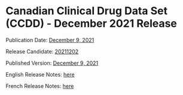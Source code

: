 # Canadian Clinical Drug Data Set (CCDD) - December 2021 Release

Publication Date: [December 9, 2021](https://tgateway.infoway-inforoute.ca/ccdd.html?id=2.16.840.1.113883.2.20.6.1&versionid=20211209)

Release Candidate: [20211202](https://github.com/hres/formulary/tree/folder_reorg/releases/20211202)

Published Version: [December 9, 2021](https://tgateway.infoway-inforoute.ca/ccdd.html?id=2.16.840.1.113883.2.20.6.1&versionid=20211209)

English Release Notes: [here](https://infoscribe.infoway-inforoute.ca/display/CCDD/20211209)

French Release Notes: [here](https://infoscribe.infoway-inforoute.ca/display/RCM/20211209)